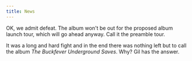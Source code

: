 ```yaml
---
title: News
---
```


OK, we admit defeat. The album won't be out for the proposed album launch tour, which will go ahead anyway. Call it the preamble tour.

It was a long and hard fight and in the end there was nothing left but to call the album *The Buckfever Underground Saves*. Why? Gil has the answer.
